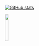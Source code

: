 [![GitHub stats](https://github-readme-stats.vercel.app/api?username=ChristianSch)](https://github.com/anuraghazra/github-readme-stats)

<a href="https://app.hackthebox.eu/profile/8939"><img align="center" width="15%" src="https://app.hackthebox.eu/images/logos/logo-htb.svg"></a>
